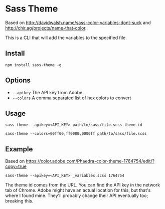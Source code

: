 # Sass Theme

Based on http://davidwalsh.name/sass-color-variables-dont-suck and http://chir.ag/projects/name-that-color.

This is a CLI that will add the variables to the specified file.

## Install
`npm install sass-theme -g`

## Options
- `--apikey` The API key from Adobe
- `--colors` A comma separated list of hex colors to convert

## Usage
`sass-theme --apikey=<API_KEY> path/to/sass/file.scss theme-id`

`sass-theme --colors=00ff00,ff0000,0000ff path/to/sass/file.scss`

## Example
Based on https://color.adobe.com/Phaedra-color-theme-1764754/edit/?copy=true

`sass-theme --apikey=<API_KEY> _variables.scss 1764754`

The theme id comes from the URL. You can find the API key in the network tab of Chrome.
Adobe might have an actual location for this, but that's where I found mine.
They'll probably change their API eventually too; breaking this.
